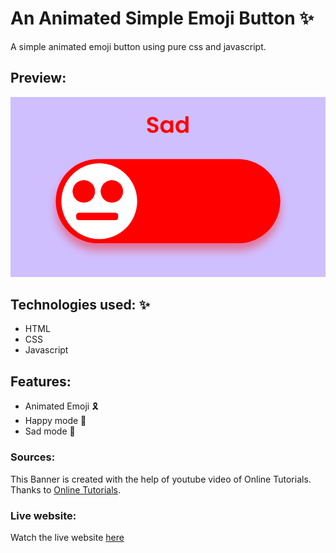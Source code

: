 # An Animated Simple Emoji Button :sparkles:
A simple animated emoji button using pure css and javascript.

## Preview:
<img src='./assets/preview.png' alt='preview of the emoji button'>

## Technologies used: :sparkles:
- HTML
- CSS
- Javascript


## Features: 
- Animated Emoji 🎗️
- Happy mode 🔵
- Sad mode 🔴

### Sources:
This Banner is created with the help of youtube video of Online Tutorials. Thanks to [Online Tutorials](https://www.youtube.com/c/OnlineTutorials4Designers).
### Live website:
Watch the live website [here](https://ashwinkl.github.io/Simple-Emoji-Button/)
